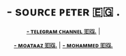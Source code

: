 <h1 align="center">- sᴏᴜʀᴄᴇ ᴘᴇᴛᴇʀ 🇪🇬 .</h1>

<p align="center">
  <strong><a href="https://t.me/SORPETER">- ᴛᴇʟᴇɢʀᴀᴍ ᴄʜᴀɴɴᴇʟ 🇪🇬.</a></strong> |
  <p align="center">
  <strong><a href="https://t.me/XB0BB">- ᴍᴏᴀᴛᴀᴀᴢ 🇪🇬.</a></strong> |
  <strong><a href="https://t.me/xx_xc_7">- ᴍᴏʜᴀᴍᴍᴇᴅ 🇪🇬.</a></strong>
</p>